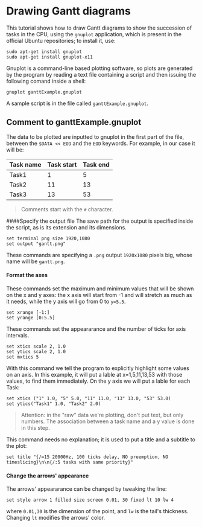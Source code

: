 # Drawing Gantt diagrams
This tutorial shows how to draw Gantt diagrams to show the succession of tasks in the CPU, using the `gnuplot` application, which is present in the official Ubuntu repositories; to install it, use:
```shell
sudo apt-get install gnuplot
sudo apt-get install gnuplot-x11
```
Gnuplot is a command-line based plotting software, so plots are generated by the program by reading a text file containing a script and then issuing the following comand inside a shell:
```shell
gnuplot ganttExample.gnuplot
```
A sample script is in the file called `ganttExample.gnuplot`.

## Comment to ganttExample.gnuplot
The data to be plotted are inputted to gnuplot in the first part of the file, between the ```$DATA << EOD``` and the ```EOD``` keywords.
For example, in our case it will be:

|  Task name   |  Task start   |  Task end   |
| --- | --- | --- |
|  Task1   |  1   |  5   |
|  Task2   |  11   |  13   |
|  Task3   |   13  |  53   |
> Comments start with the `#` character.

####Specify the output file
The save path for the output is specified inside the script, as is its extension and its dimensions.
```shell
set terminal png size 1920,1080
set output "gantt.png"
```
These commands are specifying a `.png` output `1920x1080` pixels big, whose name will be `gantt.png`. 
#### Format the axes
These commands set the maximum and minimum values that will be shown on the x and y axes: the x axis will start from -1 and will stretch as much as it needs, while the y axis will go from 0 to `y=5.5`.
```shell
set xrange [-1:]
set yrange [0:5.5]
```

These commands set the appeararance and the number of ticks for axis intervals.
```shell
set xtics scale 2, 1.0
set ytics scale 2, 1.0
set mxtics 5
```

With this command we tell the program to explicitly highlight some values on an axis. In this example, it will put a lable at x=1,5,11,13,53 with those values, to find them immediately. On the y axis we will put a lable for each Task:
```shell
set xtics ("1" 1.0, "5" 5.0, "11" 11.0, "13" 13.0, "53" 53.0)
set ytics("Task1" 1.0, "Task2" 2.0)
```
> Attention: in the "raw" data we're plotting, don't put text, but only numbers. The association between a task name and a y value is done in this step.

This command needs no explanation; it is used to put a title and a subtitle to the plot:
```shell
set title "{/=15 20000Hz, 100 ticks delay, NO preemption, NO timeslicing}\n\n{/:5 tasks with same priority}"
```
#### Change the arrows' appearance
The arrows' appeararance can be changed by tweaking the line:
```shell
set style arrow 1 filled size screen 0.01, 30 fixed lt 10 lw 4
```
where  `0.01,30` is the dimension of the point, and `lw` is the tail's thickness. Changing `lt` modifies the arrows' color.



